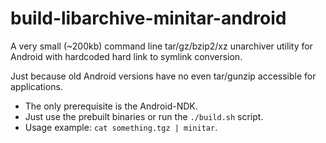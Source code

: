 # build-libarchive-minitar-android

A very small (~200kb) command line tar/gz/bzip2/xz unarchiver utility for Android with hardcoded hard link to symlink conversion.

Just because old Android versions have no even tar/gunzip accessible for applications.

* The only prerequisite is the Android-NDK.
* Just use the prebuilt binaries or run the `./build.sh` script.
* Usage example: `cat something.tgz | minitar`.
